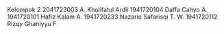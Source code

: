 Kelompok 2 
2041723003    A. Kholifatul Ardli
1941720104    Daffa Cahyo A.
1941720101    Hafiz Kalam A.
1941720233    Nazario Safarisqi T. W.
1941720112    Rizqy Ghaniyyu F
